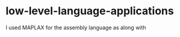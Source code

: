 # low-level-language-applications

<!-----16F877A pic microcontroller------!>

I used MAPLAX for the assembly language as along with 
